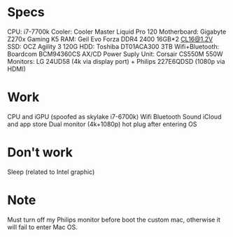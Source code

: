 # Specs
CPU: i7-7700k
Cooler: Cooler Master Liquid Pro 120
Motherboard: Gigabyte Z270x Gaming K5
RAM: Geil Evo Forza DDR4 2400 16GB*2 CL16@1.2V
SSD: OCZ Agility 3 120G
HDD: Toshiba DT01ACA300 3TB
Wifi+Bluetooth: Boardcom BCM94360CS AX/CD
Power Suply Unit: Corsair CS550M 550W
Monitors: LG 24UD58 (4k via display port) + Philips 227E6QDSD (1080p via HDMI)

# Work
CPU and iGPU (spoofed as skylake i7-6700k)
Wifi
Bluetooth
Sound
iCloud and app store
Dual monitor (4k+1080p) hot plug after entering OS

# Don't work
Sleep (related to Intel graphic)

# Note
Must turn off my Philips monitor before boot the custom mac, otherwise it will fail to enter Mac OS.
